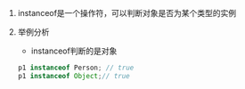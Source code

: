 1. instanceof是一个操作符，可以判断对象是否为某个类型的实例
2. 举例分析
    - instanceof判断的是对象
    
    ```javascript
    p1 instanceof Person; // true
    p1 instanceof Object;// true
    ```



